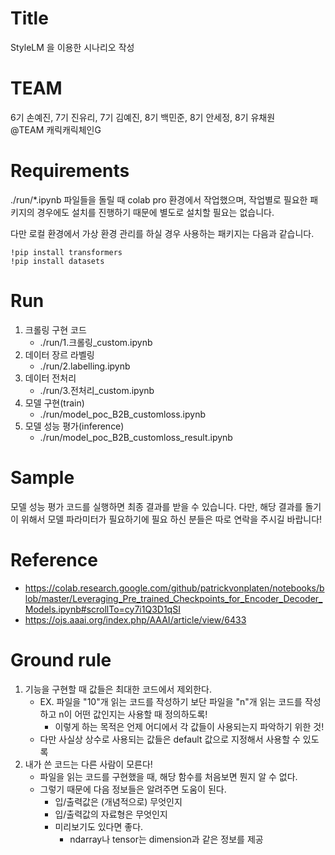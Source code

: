 # Title

StyleLM 을 이용한 시나리오 작성

# TEAM

6기 손예진, 7기 진유리, 7기 김예진, 8기 백민준, 8기 안세정, 8기 유채원
<br> 
@TEAM 캐릭캐릭체인G


# Requirements

./run/*.ipynb 파일들을 돌릴 때 colab pro 환경에서 작업했으며,
작업별로 필요한 패키지의 경우에도 설치를 진행하기 때문에 별도로 설치할 필요는 없습니다.

다만 로컬 환경에서 가상 환경 관리를 하실 경우 사용하는 패키지는 다음과 같습니다.

```buildoutcfg
!pip install transformers
!pip install datasets
```

# Run

1. 크롤링 구현 코드
   - ./run/1.크롤링_custom.ipynb
2. 데이터 장르 라벨링
   - ./run/2.labelling.ipynb
3. 데이터 전처리
   - ./run/3.전처리_custom.ipynb
4. 모델 구현(train)
   - ./run/model_poc_B2B_customloss.ipynb
5. 모델 성능 평가(inference)
   - ./run/model_poc_B2B_customloss_result.ipynb

# Sample

모델 성능 평가 코드를 실행하면 최종 결과를 받을 수 있습니다.
다만, 해당 결과를 돌기이 위해서 모델 파라미터가 필요하기에 필요 하신 분들은 따로 연락을 주시길 바랍니다!


# Reference

- https://colab.research.google.com/github/patrickvonplaten/notebooks/blob/master/Leveraging_Pre_trained_Checkpoints_for_Encoder_Decoder_Models.ipynb#scrollTo=cy7i1Q3D1qSI
- https://ojs.aaai.org/index.php/AAAI/article/view/6433


# Ground rule

1. 기능을 구현할 때 값들은 최대한 코드에서 제외한다.
    - EX. 파일을 "10"개 읽는 코드를 작성하기 보단 파일을 "n"개 읽는 코드를 작성하고 n이 어떤 값인지는 사용할 때 정의하도록!
        - 이렇게 하는 목적은 언제 어디에서 각 값들이 사용되는지 파악하기 위한 것!
    - 다만 사실상 상수로 사용되는 값들은 default 값으로 지정해서 사용할 수 있도록
2. 내가 쓴 코드는 다른 사람이 모른다!
    - 파일을 읽는 코드를 구현했을 때, 해당 함수를 처음보면 뭔지 알 수 없다.
    - 그렇기 때문에 다음 정보들은 알려주면 도움이 된다.
        - 입/출력값은 (개념적으로) 무엇인지
        - 입/출력값의 자료형은 무엇인지
        - 미리보기도 있다면 좋다. 
            - ndarray나 tensor는 dimension과 같은 정보를 제공
